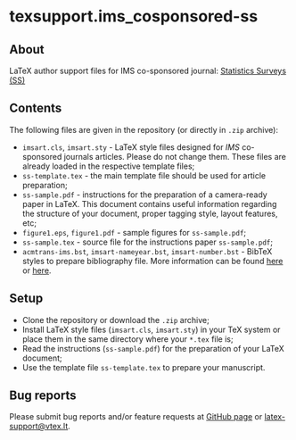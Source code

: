 # texsupport.ims_cosponsored-ss

## About

LaTeX author support files for IMS co-sponsored journal: 
[Statistics Surveys (SS)](https://imstat.org/journals-and-publications/statistics-surveys/)

## Contents

The following files are given in the repository (or directly in `.zip` archive):

-   `imsart.cls`, `imsart.sty` - LaTeX style files designed for *IMS* co-sponsored journals articles. 
    Please do not change them. These files are already loaded in the respective template files; 
-   `ss-template.tex` - the main template file should be used for article preparation;
-   `ss-sample.pdf` - instructions for the preparation of a
    camera-ready paper in LaTeX. This document contains useful information regarding the structure 
    of your document, proper tagging style, layout features, etc;
-   `figure1.eps`, `figure1.pdf` - sample figures for `ss-sample.pdf`;
-   `ss-sample.tex` - source file for the instructions paper `ss-sample.pdf`;
-   `acmtrans-ims.bst`, `imsart-nameyear.bst`, `imsart-number.bst` - BibTeX styles to prepare bibliography file.
    More information can be found [here](http://www.bibtex.org/Using/) 
    or [here](https://www.latex-tutorial.com/tutorials/bibtex/).

## Setup

-   Clone the repository or download the `.zip` archive;
-   Install LaTeX style files (`imsart.cls`, `imsart.sty`) in your TeX system or 
    place them in the same directory where your `*.tex` file is;
-   Read the instructions (`ss-sample.pdf`) for the preparation of your LaTeX document;
-   Use the template file `ss-template.tex` to prepare your manuscript.

## Bug reports

Please submit bug reports and/or feature requests
at [GitHub page](https://github.com/vtex-soft/texsupport.ims_cosponsored-ss/issues) or 
[latex-support@vtex.lt](mailto:latex-support@vtex.lt).

